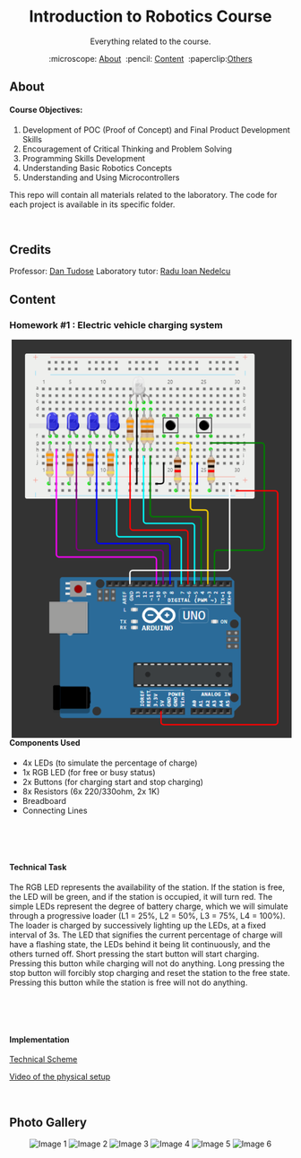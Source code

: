 <h1 align="center" style="font-size:20">
Introduction to Robotics Course
</h1>

<p align="center">
Everything related to the course.
</p>

<p align="center">
  :microscope: <a href="#about">About</a>&#160;
  :pencil: <a href="#content">Content</a>&#160;
  :paperclip:<a href="#resources">Others</a>
</p>

## About

#### Course Objectives:
1. Development of POC (Proof of Concept) and Final Product Development Skills
2. Encouragement of Critical Thinking and Problem Solving
3. Programming Skills Development
4. Understanding Basic Robotics Concepts
5. Understanding and Using Microcontrollers

 This repo will contain all materials related to the laboratory.
 The code for each project is available in its specific folder.

</br>

## Credits
Professor: [Dan Tudose](https://github.com/dantudose)
Laboratory tutor: [Radu Ioan Nedelcu](https://github.com/Pepi100)

## Content

### Homework #1 : Electric vehicle charging system
 
<img src="media/project 1/img/Screenshot 2024-10-23 210012.png" align="right" alt="Diagram" width="500">

#### Components Used

- 4x LEDs (to simulate the percentage of charge)
- 1x RGB LED (for free or busy status)
- 2x Buttons (for charging start and stop charging)
- 8x Resistors (6x 220/330ohm, 2x 1K)
- Breadboard
- Connecting Lines

</br>
</br>
</br>

#### Technical Task

The RGB LED represents the availability of the station. If the station is free, the LED will be green, and if the station is occupied, it will turn red.
The simple LEDs represent the degree of battery charge, which we will simulate through a progressive loader (L1 = 25%, L2 = 50%, L3 = 75%, L4 = 100%). The loader is charged by successively lighting up the LEDs, at a fixed interval of 3s. The LED that signifies the current percentage of charge will have a flashing state, the LEDs behind it being lit continuously, and the others turned off.
Short pressing the start button will start charging. Pressing this button while charging will not do anything.
Long pressing the stop button will forcibly stop charging and reset the station to the free state. Pressing this button while the station is free will not do anything.

</br>
</br>
</br>

#### Implementation

[Technical Scheme](https://wokwi.com/projects/412558654532609025)

[Video of the physical setup](https://github.com/calinfrunzeanu/Introduction-to-Robotics/blob/main/media/project%201/WhatsApp%20Video%202024-10-23%20at%2023.00.44_58cbeca5.mp4)

</br>

## Photo Gallery

<div align="center">
  <img src="https://github.com/calinfrunzeanu/Introduction-to-Robotics/blob/main/media/project%201/img/tema%201%20img%20(1).jpg" alt="Image 1" width="300">
  <img src="https://github.com/calinfrunzeanu/Introduction-to-Robotics/blob/main/media/project%201/img/tema%201%20img%20(2).jpg" alt="Image 2" width="300">
  <img src="https://github.com/calinfrunzeanu/Introduction-to-Robotics/blob/main/media/project%201/img/tema%201%20img%20(3).jpg" alt="Image 3" width="300">
  <img src="https://github.com/calinfrunzeanu/Introduction-to-Robotics/blob/main/media/project%201/img/tema%201%20img%20(4).jpg" alt="Image 4" width="300">
  <img src="https://github.com/calinfrunzeanu/Introduction-to-Robotics/blob/main/media/project%201/img/tema%201%20img%20(5).jpg" alt="Image 5" width="300">
  <img src="https://github.com/calinfrunzeanu/Introduction-to-Robotics/blob/main/media/project%201/img/tema%201%20img%20(6).jpg" alt="Image 6" width="300">  
</div>

</br>
</br>
